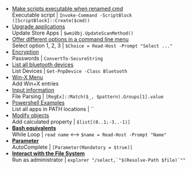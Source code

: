 - [Make scripts executable when renamed cmd](Make%20scripts%20executable%20when%20renamed%20cmd.md)    
    Executable script | `Invoke-Command -ScriptBlock ([ScriptBlock]::Create($cmd))`
- [Upgrade applications](Upgrade%20applications.md)    
    Update Store Apps | `$wmiObj.UpdateScanMethod()`
- [Offer different options in a command line menu](Powershell/Offer%20different%20options%20in%20a%20command%20line%20menu.md)    
    Select option 1, 2, 3 | `$Choice = Read-Host -Prompt "Select ..."`
- [Encryption](Powershell/Encryption.md)    
    Passwords | `ConvertTo-SecureString`
- [List all bluetooth devices](Powershell/List%20all%20bluetooth%20devices.md)    
    List Devices | `Get-PnpDevice -Class Bluetooth`
- [Win-X Menu](windows/Win-X%20Menu.md)    
    Add Win+X entries
- [Input information](Powershell/Input%20information.md)    
    File Parsing | `[RegEx]::Match($_, $pattern).Groups[1].value`
- [Powershell Examples](Powershell%20Examples.md)    
    List all apps in PATH locations | ``
- [Modify objects](Powershell/basics/Modify%20objects.md)    
    Add calculated property | `$list[(0..1;-3..-1)]`
- **[Bash equivalents](Powershell/basics/bash-equivalents.md)**    
    While Loop | `read name` ⟷ `$name = Read-Host -Prompt "Name"`
- **[Parameter](Powershell/Specify%20parameters%20for%20functions%20and%20scripts.md)**    
    AutoComplete | `[Parameter(Mandatory = $true)]`
- **[Interact with the File System](filesystem/Interact%20with%20the%20File%20System.md)**    
    Run as administrator | ``explorer "/select,`"$(Resolve-Path $file)`""``